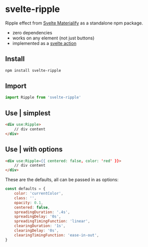 # svelte-ripple

Ripple effect from [Svelte Materialify](https://svelte-materialify.vercel.app/) as a standalone npm package.

- zero dependencies
- works on any element (not just buttons)
- implemented as a [svelte action](https://svelte.dev/tutorial/actions)

## Install

```bash
npm install svelte-ripple
```

## Import

```js
import Ripple from 'svelte-ripple'
```

## Use | simplest

```html
<div use:Ripple>
    // div content
</div> 
```

## Use | with options

```html
<div use:Ripple={{ centered: false, color: 'red' }}>
    // div content
</div> 
```

These are the defaults, all can be passed in as options:

```js
const defaults = {
    color: 'currentColor',
    class: '',
    opacity: 0.1,
    centered: false,
    spreadingDuration: '.4s',
    spreadingDelay: '0s',
    spreadingTimingFunction: 'linear',
    clearingDuration: '1s',
    clearingDelay: '0s',
    clearingTimingFunction: 'ease-in-out',
}
```
